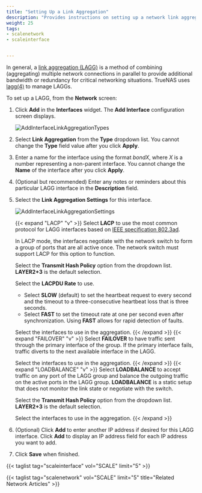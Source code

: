 ```yaml
---
title: "Setting Up a Link Aggregation"
description: "Provides instructions on setting up a network link aggregation (LAGG) interface."
weight: 25
tags:
- scalenetwork
- scaleinterface


---
```



In general, a [link aggregation (LAGG)](https://tools.ietf.org/html/rfc7424) is a method of combining (aggregating) multiple network connections in parallel to provide additional bandwidth or redundancy for critical networking situations. 
TrueNAS uses [lagg(4)](https://wiki.debian.org/BridgeNetworkConnections) to manage LAGGs.

To set up a LAGG, from the **Network** screen:

1. Click **Add** in the **Interfaces** widget. The **Add Interface** configuration screen displays.
   
   ![AddInterfaceLinkAggregationTypes](/images/SCALE/Network/AddInterfacePanel.png "Add Interface Settings")

2. Select **Link Aggregation** from the **Type** dropdown list. You cannot change the **Type** field value after you click **Apply**.

3. Enter a name for the interface using the format *bondX*, where *X* is a number representing a non-parent interface.
   You cannot change the **Name** of the interface after you click **Apply**.

4. (Optional but recommended) Enter any notes or reminders about this particular LAGG interface in the **Description** field.

5. Select the **Link Aggregation Settings** for this interface. 
   
   ![AddInterfaceLinkAggregationSettings](/images/SCALE/Network/AddInterfaceLinkAggregationSettings.png "Add Interface Settings")
   
   {{< expand "LACP" "v" >}}
   Select **LACP** to use the most common protocol for LAGG interfaces based on [IEEE specification 802.3ad](https://www.ieee802.org/3/hssg/public/apr07/frazier_01_0407.pdf). 
   
   In LACP mode, the interfaces negotiate with the network switch to form a group of ports that are all active once. The network switch must support LACP for this option to function. 
   
   Select the **Transmit Hash Policy** option from the dropdown list. **LAYER2+3** is the default selection.

   Select the **LACPDU Rate** to use. 

   * Select **SLOW** (default) to set the heartbeat request to every second and the timeout to a three-consecutive heartbeat loss that is three seconds. 
   * Select **FAST** to set the timeout rate at one per second even after synchronization. Using **FAST** allows for rapid detection of faults.

   Select the interfaces to use in the aggregation.
   {{< /expand >}}
   {{< expand "FAILOVER" "v" >}}
   Select **FAILOVER** to have traffic sent through the primary interface of the group. If the primary interface fails, traffic diverts to the next available interface in the LAGG. 

   Select the interfaces to use in the aggregation.
   {{< /expand >}}
   {{< expand "LOADBALANCE" "v" >}}
   Select **LOADBALANCE** to accept traffic on any port of the LAGG group and balance the outgoing traffic on the active ports in the LAGG group. 
   **LOADBALANCE** is a static setup that does not monitor the link state or negotiate with the switch.

   Select the **Transmit Hash Policy** option from the dropdown list. **LAYER2+3** is the default selection.

   Select the interfaces to use in the aggregation.
   {{< /expand >}}

6. (Optional) Click **Add** to enter another IP address if desired for this LAGG interface. Click **Add** to display an IP address field for each IP address you want to add.

7. Click **Save** when finished.

{{< taglist tag="scaleinterface" vol="SCALE" limit="5" >}}

{{< taglist tag="scalenetwork" vol="SCALE" limit="5" title="Related Network Articles" >}}